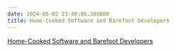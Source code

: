 ```yaml
---
date: 2024-06-02 23:40:06.388000
title: Home-Cooked Software and Barefoot Developers
---
```


[Home-Cooked Software and Barefoot Developers](https://maggieappleton.com/home-cooked-software)